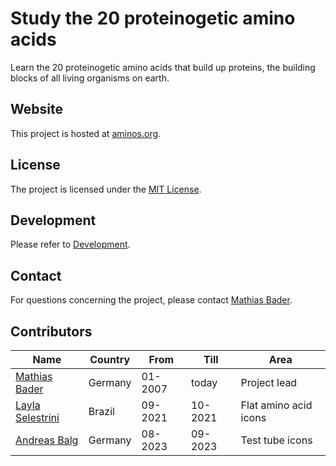 # Study the 20 proteinogetic amino acids
Learn the 20 proteinogetic amino acids that build up proteins, the building blocks of all living
organisms on earth.

## Website
This project is hosted at [aminos.org](https://www.aminos.org).

## License
The project is licensed under the [MIT License](LICENSE).

## Development
Please refer to [Development](docs/Development.md).

## Contact
For questions concerning the project, please contact [Mathias Bader](mailto:mail@mathiasbader.de).

## Contributors
| Name                                                        | Country | From    | Till    | Area                  |
|-------------------------------------------------------------|---------|---------|---------|-----------------------|
| [Mathias Bader](https://www.mathiasbader.de)                | Germany | 01-2007 | today   | Project lead          |
| [Layla Selestrini](https://www.behance.net/laylaselestrini) | Brazil  | 09-2021 | 10-2021 | Flat amino acid icons | 
| [Andreas Balg](https://andreas-balg.de)                     | Germany | 08-2023 | 09-2023 | Test tube icons       |
